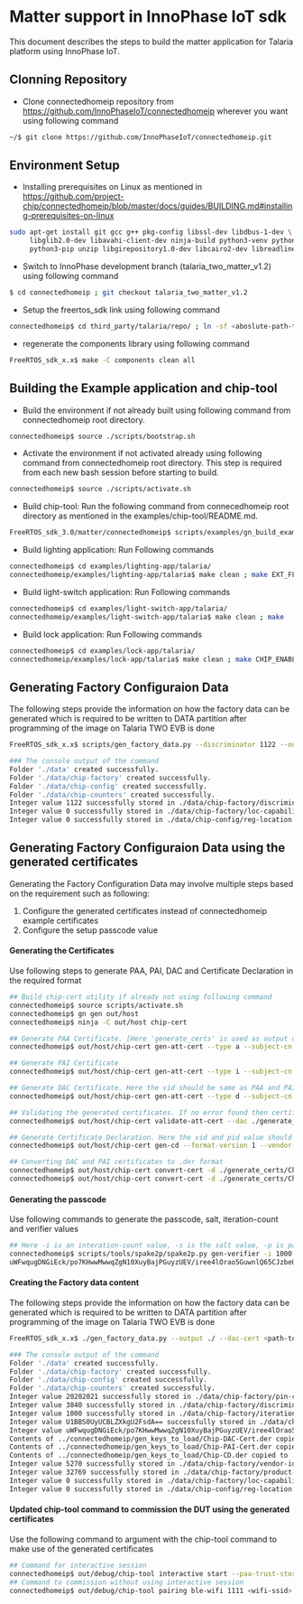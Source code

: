 # Matter support in InnoPhase IoT sdk

This document describes the steps to build the matter application for Talaria platform using InnoPhase IoT.

## Clonning Repository
- Clone connectedhomeip repository from https://github.com/InnoPhaseIoT/connectedhomeip wherever you want using following command
```sh
~/$ git clone https://github.com/InnoPhaseIoT/connectedhomeip.git
```

## Environment Setup
- Installing prerequisites on Linux as mentioned in https://github.com/project-chip/connectedhomeip/blob/master/docs/guides/BUILDING.md#installing-prerequisites-on-linux
```sh
sudo apt-get install git gcc g++ pkg-config libssl-dev libdbus-1-dev \
     libglib2.0-dev libavahi-client-dev ninja-build python3-venv python3-dev \
     python3-pip unzip libgirepository1.0-dev libcairo2-dev libreadline-dev
```

- Switch to InnoPhase development branch (talaria_two_matter_v1.2) using following command
```sh
$ cd connectedhomeip ; git checkout talaria_two_matter_v1.2
```
- Setup the freertos_sdk link using following command
```sh
connectedhomeip$ cd third_party/talaria/repo/ ; ln -sf <aboslute-path-to-FreeRTOS_sdk_x.x> freertos_sdk ; cd -
```
- regenerate the components library using following command
```sh
FreeRTOS_sdk_x.x$ make -C components clean all
```
## Building the Example application and chip-tool
- Build the environment if not already built using following command from connectedhomeip root directory.
```sh
connectedhomeip$ source ./scripts/bootstrap.sh
```
- Activate the environment if not activated already using following command from connectedhomeip root directory. This step is required from each new bash session before starting to build.
```sh
connectedhomeip$ source ./scripts/activate.sh
```
- Build chip-tool: Run the following command from connecedhomeip root directory as mentioned in the examples/chip-tool/README.md.
```sh
FreeRTOS_sdk_3.0/matter/connectedhomeip$ scripts/examples/gn_build_example.sh examples/chip-tool out/debug
```
- Build lighting application: Run Following commands
```sh
connectedhomeip$ cd examples/lighting-app/talaria/
connectedhomeip/examples/lighting-app/talaria$ make clean ; make EXT_FLASH=true
```
- Build light-switch application: Run Following commands
```sh
connectedhomeip$ cd examples/light-switch-app/talaria/
connectedhomeip/examples/light-switch-app/talaria$ make clean ; make
```
- Build lock application: Run Following commands
```sh
connectedhomeip$ cd examples/lock-app/talaria/
connectedhomeip/examples/lock-app/talaria$ make clean ; make CHIP_ENABLE_OTA_STORAGE_ON_HOST=true
```
## Generating Factory Configuraion Data
The following steps provide the information on how the factory data can be generated which is required to be written to DATA partition after programming of the image on Talaria TWO EVB is done
```sh
FreeRTOS_sdk_x.x$ scripts/gen_factory_data.py --discriminator 1122 --output ./

### The console output of the command
Folder './data' created successfully.
Folder './data/chip-factory' created successfully.
Folder './data/chip-config' created successfully.
Folder './data/chip-counters' created successfully.
Integer value 1122 successfully stored in ./data/chip-factory/discriminator
Integer value 0 successfully stored in ./data/chip-factory/loc-capability
Integer value 0 successfully stored in ./data/chip-config/reg-location
```
## Generating Factory Configuraion Data using the generated certificates
Generating the Factory Configuration Data may involve multiple steps based on the requirement such as following:
1. Configure the generated certificates instead of connectedhomeip example certificates
2. Configure the setup passcode value
#### Generating the Certificates
Use following steps to generate PAA, PAI, DAC and Certificate Declaration in the required format
```sh
## Build chip-cert utility if already not using following command
connectedhomeip$ source scripts/activate.sh
connectedhomeip$ gn gen out/host
connectedhomeip$ ninja -C out/host chip-cert

## Generate PAA Certificate. [Here 'generate_certs' is used as output directory. Create the same if not created]. Vendor-Id can be the Test vendor id or the given by the CSA.
connectedhomeip$ out/host/chip-cert gen-att-cert --type a --subject-cn "Matter Development PAA 01" --subject-vid 0xFFF1 --valid-from "2024-03-05 00:00:00" --lifetime 4294967295 --out-key ./generate_certs/Chip-PAA-Key.pem --out ./generate_certs/Chip-PAA-Cert.pem

## Generate PAI Certificate
connectedhomeip$ out/host/chip-cert gen-att-cert --type i --subject-cn "Matter Development PAI 01" --subject-vid 0xFFF1 --valid-from "2024-03-05 00:00:00" --lifetime 4294967295 --ca-key ./generate_certs/Chip-PAA-Key.pem --ca-cert ./generate_certs/Chip-PAA-Cert.pem --out-key ./generate_certs/Chip-PAI-Key.pem --out ./generate_certs/Chip-PAI-Cert.pem

## Generate DAC Certificate. Here the vid should be same as PAA and PAI certificates. pid can be chosen based on the requirement
connectedhomeip$ out/host/chip-cert gen-att-cert --type d --subject-cn "Matter Development DAC 01" --subject-vid 0xFFF1 --subject-pid 0x8001 --valid-from "2024-03-05 00:00:00" --lifetime 4294967295 --ca-key ./generate_certs/Chip-PAI-Key.pem --ca-cert ./generate_certs/Chip-PAI-Cert.pem --out-key ./generate_certs/Chip-DAC-Key.pem --out ./generate_certs/Chip-DAC-Cert.pem

## Validating the generated certificates. If no error found then certificates are valid.
connectedhomeip$ out/host/chip-cert validate-att-cert --dac ./generate_certs/Chip-DAC-Cert.pem --pai ./generate_certs/Chip-PAI-Cert.pem --paa ./generate_certs/Chip-PAA-Cert.pem

## Generate Certificate Declaration. Here the vid and pid value should be same as the DAC certificate
connectedhomeip$ out/host/chip-cert gen-cd --format-version 1 --vendor-id 0xFFF1 --product-id 0x8001 --device-type-id 0x0100 --certificate-id CSA00000SWC00000-01 --security-level 0 --security-info 0 --version-number 1 --certification-type 1 --key credentials/test/certification-declaration/Chip-Test-CD-Signing-Key.pem --cert credentials/test/certification-declaration/Chip-Test-CD-Signing-Cert.pem --out ./generate_certs/Chip-CD.der

## Converting DAC and PAI certificates to .der format
connectedhomeip$ out/host/chip-cert convert-cert -d ./generate_certs/Chip-PAI-Cert.pem ./generate_certs/Chip-PAI-Cert.der
connectedhomeip$ out/host/chip-cert convert-cert -d ./generate_certs/Chip-DAC-Cert.pem ./generate_certs/Chip-DAC-Cert.der
```
#### Generating the passcode
Use following commands to generate the passcode, salt, iteration-count and verifier values
```sh
## Here -i is an interation-count value, -s is the salt value, -p is passcode value and generated ouput string is verifier value
connectedhomeip$ scripts/tools/spake2p/spake2p.py gen-verifier -i 1000 -s "U1BBS0UyUCBLZXkgU2FsdA==" -p 20202021
uWFwqugDNGiEck/po7KHwwMwwqZgN10XuyBajPGuyzUEV/iree4lOrao5GuwnlQ65CJzbeUB49s31EH+NEkg0JVI5MGCQGMMT/SRPFNRODm3wH/MBiehuFc6FJ/NH6Rmzw==
```
#### Creating the Factory data content
The following steps provide the information on how the factory data can be generated which is required to be written to DATA partition after programming of the image on Talaria TWO EVB is done
```sh
FreeRTOS_sdk_x.x$ ./gen_factory_data.py --output ./ --dac-cert <path-to-connectedhomeip>/generate_certs/Chip-DAC-Cert.der --dac-key <path-to-connectedhomeip>/generate_certs/Chip-DAC-Key.pem --pai-cert <path-to-connectedhomeip>/generate_certs/Chip-PAI-Cert.der --cert-dclrn <path-to-connectedhomeip>/generate_certs/Chip-CD.der --vendor-id 0xFFF1 --product-id 0x8001 --discriminator 3840 --pin-code 20202021 --iteration-count 1000 --salt "U1BBS0UyUCBLZXkgU2FsdA==" --verifier "uWFwqugDNGiEck/po7KHwwMwwqZgN10XuyBajPGuyzUEV/iree4lOrao5GuwnlQ65CJzbeUB49s31EH+NEkg0JVI5MGCQGMMT/SRPFNRODm3wH/MBiehuFc6FJ/NH6Rmzw=="

### The console output of the command
Folder './data' created successfully.
Folder './data/chip-factory' created successfully.
Folder './data/chip-config' created successfully.
Folder './data/chip-counters' created successfully.
Integer value 20202021 successfully stored in ./data/chip-factory/pin-code
Integer value 3840 successfully stored in ./data/chip-factory/discriminator
Integer value 1000 successfully stored in ./data/chip-factory/iteration-count
Integer value U1BBS0UyUCBLZXkgU2FsdA== successfully stored in ./data/chip-factory/salt
Integer value uWFwqugDNGiEck/po7KHwwMwwqZgN10XuyBajPGuyzUEV/iree4lOrao5GuwnlQ65CJzbeUB49s31EH+NEkg0JVI5MGCQGMMT/SRPFNRODm3wH/MBiehuFc6FJ/NH6Rmzw== successfully stored in ./data/chip-factory/verifier
Contents of ../connectedhomeip/gen_keys_to_load/Chip-DAC-Cert.der copied to ./data/chip-factory/dac-cert
Contents of ../connectedhomeip/gen_keys_to_load/Chip-PAI-Cert.der copied to ./data/chip-factory/pai-cert
Contents of ../connectedhomeip/gen_keys_to_load/Chip-CD.der copied to ./data/chip-factory/cert-dclrn
Integer value 5270 successfully stored in ./data/chip-factory/vendor-id
Integer value 32769 successfully stored in ./data/chip-factory/product-id
Integer value 0 successfully stored in ./data/chip-factory/loc-capability
Integer value 0 successfully stored in ./data/chip-config/reg-location
```
#### Updated chip-tool command to commission the DUT using the generated certificates
Use the following command to argument with the chip-tool command to make use of the generated certificates
```sh
## Command for interactive session
connectedhomeip$ out/debug/chip-tool interactive start --paa-trust-store-path ./generate_certs/
## Command to commission without using interactive session
connectedhomeip$ out/debug/chip-tool pairing ble-wifi 1111 <wifi-ssid> <wifi-passphrase> 20202021 3840 --paa-trust-store-path ./generate_certs/
```
